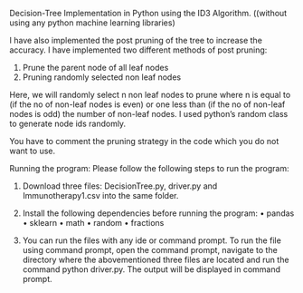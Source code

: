 Decision-Tree Implementation in Python using the ID3 Algorithm. ((without using any python machine learning libraries)

I have also implemented the post pruning of the tree to increase the accuracy. I have implemented two different methods of post pruning:
1.	Prune the parent node of all leaf nodes
2.	Pruning randomly selected non leaf nodes 

Here, we will randomly select n non leaf nodes to prune where n is equal to (if the no of non-leaf nodes is even) or one less than (if the no of non-leaf nodes is odd) the number of non-leaf nodes. I used python’s random class to generate node ids randomly.

You have to comment the pruning strategy in the code which you do not want to use.

Running the program:
Please follow the following steps to run the program:

1.	Download three files: DecisionTree.py, driver.py and Immunotherapy1.csv into the same folder.

2.	Install the following dependencies before running the program:
	•	pandas
	•	sklearn
	•	math
	•	random
	•	fractions

3.	You can run the files with any ide or command prompt. To run the file using command prompt, open the command prompt, navigate to the directory where the abovementioned three files are located and run the command python driver.py. The output will be displayed in command prompt.
